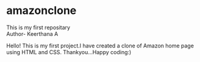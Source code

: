 # amazonclone
This is my first repositary<br/>
Author- Keerthana A

Hello! This is my first project.I have created a clone of Amazon home page using HTML and CSS.
Thankyou...Happy coding:)
